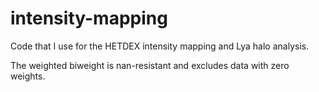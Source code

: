 # intensity-mapping

Code that I use for the HETDEX intensity mapping and Lya halo analysis.

The weighted biweight is nan-resistant and excludes data with zero weights.
